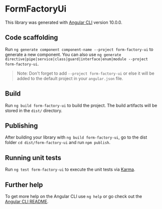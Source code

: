 # FormFactoryUi

This library was generated with [Angular CLI](https://github.com/angular/angular-cli) version 10.0.0.

## Code scaffolding

Run `ng generate component component-name --project form-factory-ui` to generate a new component. You can also use `ng generate directive|pipe|service|class|guard|interface|enum|module --project form-factory-ui`.
> Note: Don't forget to add `--project form-factory-ui` or else it will be added to the default project in your `angular.json` file. 

## Build

Run `ng build form-factory-ui` to build the project. The build artifacts will be stored in the `dist/` directory.

## Publishing

After building your library with `ng build form-factory-ui`, go to the dist folder `cd dist/form-factory-ui` and run `npm publish`.

## Running unit tests

Run `ng test form-factory-ui` to execute the unit tests via [Karma](https://karma-runner.github.io).

## Further help

To get more help on the Angular CLI use `ng help` or go check out the [Angular CLI README](https://github.com/angular/angular-cli/blob/master/README.md).
